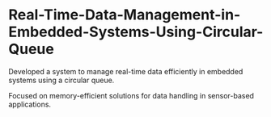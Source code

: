 # Real-Time-Data-Management-in-Embedded-Systems-Using-Circular-Queue

Developed a system to manage real-time data efficiently in embedded systems using a circular queue.

Focused on memory-efficient solutions for data handling in sensor-based applications.

